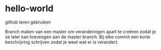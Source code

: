 # hello-world
github leren gebruiken

Branch maken van een master om veranderingen apart te creëren zodat je ze later kan toeveogen aan de master branch.
Bij elke commit een korte beschrijving schrijven zodat je weet wat er is verandert.
